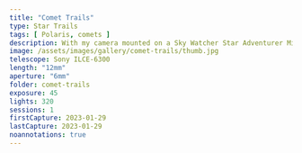 ```yaml
---
title: "Comet Trails"
type: Star Trails
tags: [ Polaris, comets ]
description: With my camera mounted on a Sky Watcher Star Adventurer Mini (S.A.M.) I set up an astrophotography time lapse. This will track for the duration of the exposure, then return to the starting point. I used it for a comet video, then ran my 'Startrails Magic' PixInsight script to create this image. I brightened the comet to make it easier to spot. It is distinctively green an, unlike stars that stay on perfect tracks, the comet crosses over and appears to arc towards Polaris.  
image: /assets/images/gallery/comet-trails/thumb.jpg
telescope: Sony ILCE-6300
length: "12mm"
aperture: "6mm"
folder: comet-trails
exposure: 45
lights: 320
sessions: 1
firstCapture: 2023-01-29 
lastCapture: 2023-01-29
noannotations: true
---
```

